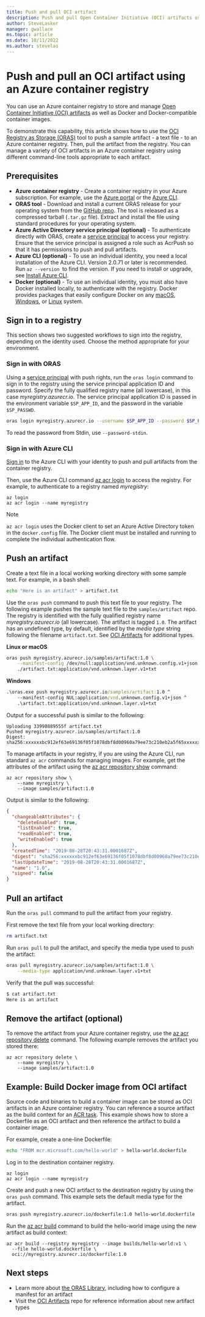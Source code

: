 ```yaml
---
title: Push and pull OCI artifact
description: Push and pull Open Container Initiative (OCI) artifacts using a private container registry in Azure 
author: SteveLasker
manager: gwallace
ms.topic: article
ms.date: 10/11/2022
ms.author: stevelas
---
```


# Push and pull an OCI artifact using an Azure container registry

You can use an Azure container registry to store and manage [Open Container Initiative (OCI) artifacts](container-registry-image-formats.md#oci-artifacts) as well as Docker and Docker-compatible container images.

To demonstrate this capability, this article shows how to use the [OCI Registry as Storage (ORAS)](https://github.com/deislabs/oras) tool to push a sample artifact -  a text file - to an Azure container registry. Then, pull the artifact from the registry. You can manage a variety of OCI artifacts in an Azure container registry using different command-line tools appropriate to each artifact.

## Prerequisites

* **Azure container registry** - Create a container registry in your Azure subscription. For example, use the [Azure portal](container-registry-get-started-portal.md) or the [Azure CLI](container-registry-get-started-azure-cli.md).
* **ORAS tool** - Download and install a current ORAS release for your operating system from the [GitHub repo](https://github.com/deislabs/oras/releases). The tool is released as a compressed tarball (`.tar.gz` file). Extract and install the file using standard procedures for your operating system.
* **Azure Active Directory service principal (optional)** - To authenticate directly with ORAS, create a [service principal](container-registry-auth-service-principal.md) to access your registry. Ensure that the service principal is assigned a role such as AcrPush so that it has permissions to push and pull artifacts.
* **Azure CLI (optional)** - To use an individual identity, you need a local installation of the Azure CLI. Version 2.0.71 or later is recommended. Run `az --version `to find the version. If you need to install or upgrade, see [Install Azure CLI](/cli/azure/install-azure-cli).
* **Docker (optional)** - To use an individual identity, you must also have Docker installed locally, to authenticate with the registry. Docker provides packages that easily configure Docker on any [macOS][docker-mac], [Windows][docker-windows], or [Linux][docker-linux] system.


## Sign in to a registry

This section shows two suggested workflows to sign into the registry, depending on the identity used. Choose the method appropriate for your environment.

### Sign in with ORAS

Using a [service principal](container-registry-auth-service-principal.md) with push rights, run the `oras login` command to sign in to the registry using the service principal application ID and password. Specify the fully qualified registry name (all lowercase), in this case *myregistry.azurecr.io*. The service principal application ID is passed in the environment variable `$SP_APP_ID`, and the password in the variable `$SP_PASSWD`.

```bash
oras login myregistry.azurecr.io --username $SP_APP_ID --password $SP_PASSWD
```

To read the password from Stdin, use `--password-stdin`.

### Sign in with Azure CLI

[Sign in](/cli/azure/authenticate-azure-cli) to the Azure CLI with your identity to push and pull artifacts from the container registry.

Then, use the Azure CLI command [az acr login](/cli/azure/acr#az-acr-login) to access the registry. For example, to authenticate to a registry named *myregistry*:

```azurecli
az login
az acr login --name myregistry
```

> [!NOTE]
> `az acr login` uses the Docker client to set an Azure Active Directory token in the `docker.config` file. The Docker client must be installed and running to complete the individual authentication flow.

## Push an artifact

Create a text file in a local working working directory with some sample text. For example, in a bash shell:

```bash
echo "Here is an artifact" > artifact.txt
```

Use the `oras push` command to push this text file to your registry. The following example pushes the sample text file to the `samples/artifact` repo. The registry is identified with the fully qualified registry name *myregistry.azurecr.io* (all lowercase). The artifact is tagged `1.0`. The artifact has an undefined type, by default, identified by the *media type* string following the filename `artifact.txt`. See [OCI Artifacts](https://github.com/opencontainers/artifacts) for additional types. 

**Linux or macOS**

```bash
oras push myregistry.azurecr.io/samples/artifact:1.0 \
    --manifest-config /dev/null:application/vnd.unknown.config.v1+json \
    ./artifact.txt:application/vnd.unknown.layer.v1+txt
```

**Windows**

```cmd
.\oras.exe push myregistry.azurecr.io/samples/artifact:1.0 ^
    --manifest-config NUL:application/vnd.unknown.config.v1+json ^
    .\artifact.txt:application/vnd.unknown.layer.v1+txt
```

Output for a successful push is similar to the following:

```console
Uploading 33998889555f artifact.txt
Pushed myregistry.azurecr.io/samples/artifact:1.0
Digest: sha256:xxxxxxbc912ef63e69136f05f1078dbf8d00960a79ee73c210eb2a5f65xxxxxx
```

To manage artifacts in your registry, if you are using the Azure CLI, run standard `az acr` commands for managing images. For example, get the attributes of the artifact using the [az acr repository show][az-acr-repository-show] command:

```azurecli
az acr repository show \
    --name myregistry \
    --image samples/artifact:1.0
```

Output is similar to the following:

```json
{
  "changeableAttributes": {
    "deleteEnabled": true,
    "listEnabled": true,
    "readEnabled": true,
    "writeEnabled": true
  },
  "createdTime": "2019-08-28T20:43:31.0001687Z",
  "digest": "sha256:xxxxxxbc912ef63e69136f05f1078dbf8d00960a79ee73c210eb2a5f65xxxxxx",
  "lastUpdateTime": "2019-08-28T20:43:31.0001687Z",
  "name": "1.0",
  "signed": false
}
```

## Pull an artifact

Run the `oras pull` command to pull the artifact from your registry.

First remove the text file from your local working directory:

```bash
rm artifact.txt
```

Run `oras pull` to pull the artifact, and specify the media type used to push the artifact:

```bash
oras pull myregistry.azurecr.io/samples/artifact:1.0 \
    --media-type application/vnd.unknown.layer.v1+txt
```

Verify that the pull was successful:

```bash
$ cat artifact.txt
Here is an artifact
```

## Remove the artifact (optional)

To remove the artifact from your Azure container registry, use the [az acr repository delete][az-acr-repository-delete] command. The following example removes the artifact you stored there:

```azurecli
az acr repository delete \
    --name myregistry \
    --image samples/artifact:1.0
```

## Example: Build Docker image from OCI artifact

Source code and binaries to build a container image can be stored as OCI artifacts in an Azure container registry. You can reference a source artifact as the build context for an [ACR task](container-registry-tasks-overview.md). This example shows how to store a Dockerfile as an OCI artifact and then reference the artifact to build a container image.

For example, create a one-line Dockerfile:

```bash
echo "FROM mcr.microsoft.com/hello-world" > hello-world.dockerfile
```

Log in to the destination container registry.

```azurecli
az login
az acr login --name myregistry
```

Create and push a new OCI artifact to the destination registry by using the `oras push` command. This example sets the default media type for the artifact.

```bash
oras push myregistry.azurecr.io/dockerfile:1.0 hello-world.dockerfile
```

Run the [az acr build](/cli/azure/acr#az-acr-build) command to build the hello-world image using the new artifact as build context:

```azurecli
az acr build --registry myregistry --image builds/hello-world:v1 \
  --file hello-world.dockerfile \
  oci://myregistry.azurecr.io/dockerfile:1.0
```

## Next steps

* Learn more about [the ORAS Library](https://github.com/deislabs/oras), including how to configure a manifest for an artifact
* Visit the [OCI Artifacts](https://github.com/opencontainers/artifacts) repo for reference information about new artifact types



<!-- LINKS - external -->
[docker-linux]: https://docs.docker.com/engine/installation/#supported-platforms
[docker-mac]: https://docs.docker.com/docker-for-mac/
[docker-windows]: https://docs.docker.com/docker-for-windows/

<!-- LINKS - internal -->
[az-acr-repository-show]: /cli/azure/acr/repository?#az_acr_repository_show
[az-acr-repository-delete]: /cli/azure/acr/repository#az_acr_repository_delete